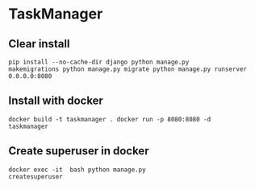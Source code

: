 ﻿# TaskManager

## Clear install

<code>pip install --no-cache-dir django
python manage.py makemigrations
python manage.py migrate
python manage.py runserver 0.0.0.0:8080</code>

## Install with docker

<code>docker build -t taskmanager .
docker run -p 8080:8080 -d taskmanager
</code>

## Create superuser in docker

<code>docker exec -it <container name> bash
python manage.py createsuperuser      
</code>
